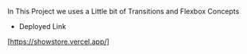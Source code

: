 In This Project we uses a Little bit of Transitions and Flexbox Concepts

- Deployed Link

[https://showstore.vercel.app/]
